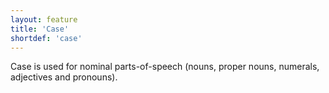 ```yaml
---
layout: feature
title: 'Case'
shortdef: 'case'
---
```


Case is used for nominal parts-of-speech (nouns, proper nouns, numerals, adjectives and pronouns).
